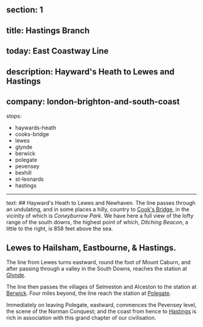 ﻿section: 1
----
title: Hastings Branch
----
today: East Coastway Line
----
description: Hayward's Heath to Lewes and Hastings
----
company: london-brighton-and-south-coast
----
stops:
- haywards-heath
- cooks-bridge
- lewes
- glynde
- berwick
- polegate
- pevensey
- bexhill
- st-leonards
- hastings
----
text: ## Hayward's Heath to Lewes and Newhaven.
The line passes through an undulating, and in some places a hilly, country to [Cook's Bridge](/stations/cooks-bridge), in the vicinity of which is *Coneyburrow Park*. We have here a full view of the lofty range of the south downs, the highest point of which, *Ditching Beacon*, a little to the right, is 858 feet above the sea.

## Lewes to Hailsham, Eastbourne, & Hastings.
The line from Lewes turns eastward, round the foot of Mount Caburn, and after passing through a valley in the South Downs, reaches the station at [Glynde](/stations/glynde).

The line then passes the villages of Selmeston and Alceston to the station at [Berwick](/stations/berwick). Four miles beyond, the line reach the station at [Polegate](/stations/polegate).

Immediately on leaving Polegate, eastward, commences the Pevensey level, the scene of the Norman Conquest; and the coast from hence to [Hastings](/stations/hastings) is rich in association with this grand chapter of our civilisation.
